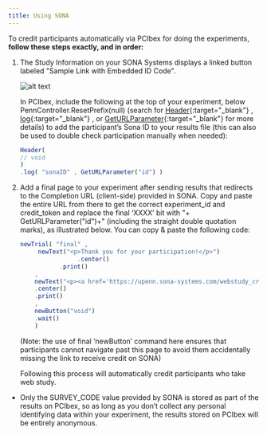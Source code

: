 ```yaml
---
title: Using SONA
---
```


To credit participants automatically via PCIbex for doing the experiments, <b> follow these steps exactly, and in order:</b>


    
1. The Study Information on your SONA Systems displays a linked button labeled "Sample Link with Embedded ID Code".

     ![alt text]({{site.baseurl}}/assets/images/sona3.png)
     
     In PCIbex, include the following at the top of your experiment, below PennController.ResetPrefix(null) (search for [Header](https://doc.pcibex.net/global-commands/header/){:target="_blank"} , [log](https://doc.pcibex.net/standard-element-commands/standard-log/){:target="_blank"} , or [GetURLParameter](https://doc.pcibex.net/global-commands/geturlparameter/){:target="_blank"} for more details) to add the participant’s Sona ID to your results file (this can also be used to double check participation manually when needed):
     
     ```javascript
     Header(
     // void
     )
     .log( "sonaID" , GetURLParameter("id") )
     ```

2. Add a final page to your experiment after sending results that redirects to the Completion URL (client-side) provided in SONA. Copy and paste the entire URL from there to get the correct experiment_id and credit_token and replace the final ‘XXXX’ bit with "+ GetURLParameter("id")+" (including the straight double quotation marks), as illustrated below. You can copy & paste the following code:

    ```javascript
    newTrial( "final" ,
         newText("<p>Thank you for your participation!</p>")
                    .center()
               .print()
        ,
        newText("<p><a href='https://upenn.sona-systems.com/webstudy_credit.aspx?experiment_id=EXPERIMENT_ID&credit_token=CREDIT_TOKEN&survey_code="+ GetURLParameter("id")+"' target='_blank'>Click here to confirm your participation on SONA.</a></p> <p>This is a necessary step in order for you to receive participation credit!</p>")
        .center()
        .print()
        ,
        newButton("void")
        .wait()
        )
    ```   
    
    (Note: the use of final ‘newButton’ command here ensures that participants cannot navigate past this page to avoid them accidentally missing the link to receive credit on SONA)
    
    Following this process will automatically credit participants who take web study.  
     
+ Only the SURVEY_CODE value provided by SONA is stored as part of the results on PCIbex, so as long as you don’t collect any personal identifying data within your experiment, the results stored on PCIbex will be entirely anonymous.
